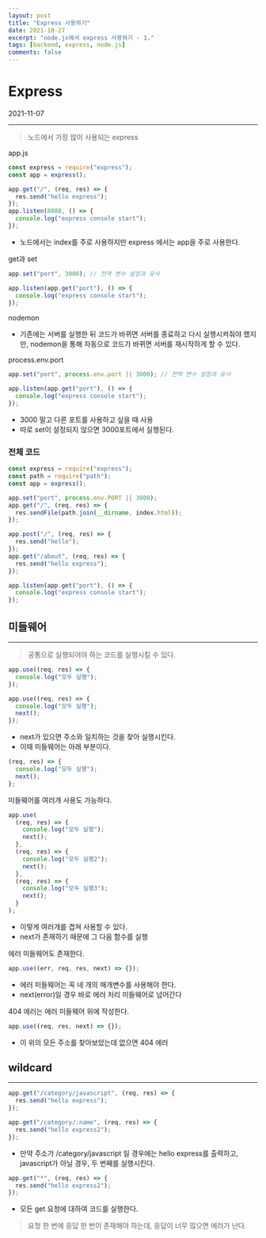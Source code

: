 ```yaml
---
layout: post
title: "Express 사용하기"
date: 2021-10-27
excerpt: "node.js에서 express 사용하기 - 1."
tags: [backend, express, node.js]
comments: false
---
```


# Express

2021-11-07

---

> 노드에서 가장 많이 사용되는 express

app.js

```jsx
const express = require("express");
const app = express();

app.get("/", (req, res) => {
  res.send("hello express");
});
app.listen(8080, () => {
  console.log("express console start");
});
```

- 노드에서는 index를 주로 사용하지만 express 에서는 app을 주로 사용한다.

get과 set

```jsx
app.set("port", 3000); // 전역 변수 설정과 유사

app.listen(app.get("port"), () => {
  console.log("express console start");
});
```

nodemon

- 기존에는 서버를 실행한 뒤 코드가 바뀌면 서버를 종료하고 다시 실행시켜줘야 했지만, nodemon을 통해 자동으로 코드가 바뀌면 서버를 재시작하게 할 수 있다.

process.env.port

```jsx
app.set("port", process.env.port || 3000); // 전역 변수 설정과 유사

app.listen(app.get("port"), () => {
  console.log("express console start");
});
```

- 3000 말고 다른 포트를 사용하고 싶을 때 사용
- 따로 set이 설정되지 않으면 3000포트에서 실행된다.

### 전체 코드

```jsx
const express = require("express");
const path = require("path");
const app = express();

app.set("port", process.env.PORT || 3000);
app.get("/", (req, res) => {
  res.sendFile(path.join(__dirname, index.html));
});

app.post("/", (req, res) => {
  res.send("hello");
});
app.get("/about", (req, res) => {
  res.send("hello express");
});

app.listen(app.get("port"), () => {
  console.log("express console start");
});
```

## 미들웨어

---

> 공통으로 실행되어야 하는 코드를 실행시킬 수 있다.

```jsx
app.use((req, res) => {
  console.log("모두 실행");
});
```

```jsx
app.use((req, res) => {
  console.log("모두 실행");
  next();
});
```

- next가 있으면 주소와 일치하는 것을 찾아 실행시킨다.
- 이때 미들웨어는 아래 부분이다.

```jsx
(req, res) => {
  console.log("모두 실행");
  next();
};
```

미들웨어를 여러개 사용도 가능하다.

```jsx
app.use(
  (req, res) => {
    console.log("모두 실행");
    next();
  },
  (req, res) => {
    console.log("모두 실행2");
    next();
  },
  (req, res) => {
    console.log("모두 실행3");
    next();
  }
);
```

- 이렇게 여러개를 겹쳐 사용할 수 있다.
- next가 존재하기 때문에 그 다음 함수를 실행

에러 미들웨어도 존재한다.

```jsx
app.use((err, req, res, next) => {});
```

- 에러 미들웨어는 꼭 네 개의 매개변수를 사용해야 한다.
- next(error)일 경우 바로 에러 처리 미들웨어로 넘어간다

404 에러는 에러 미들웨어 위에 작성한다.

```jsx
app.use((req, res, next) => {});
```

- 이 위의 모든 주소를 찾아보았는데 없으면 404 에러

## wildcard

---

```jsx
app.get("/category/javascript", (req, res) => {
  res.send("hello express");
});

app.get("/category/:name", (req, res) => {
  res.send("hello express2");
});
```

- 만약 주소가 /category/javascript 일 경우에는 hello express를 출력하고, javascript가 아닐 경우, 두 번째를 실행시킨다.

```jsx
app.get("*", (req, res) => {
  res.send("hello express2");
});
```

- 모든 get 요청에 대하여 코드를 실행한다.

> 요청 한 번에 응답 한 번이 존재해야 하는데, 응답이 너무 많으면 에러가 난다.

